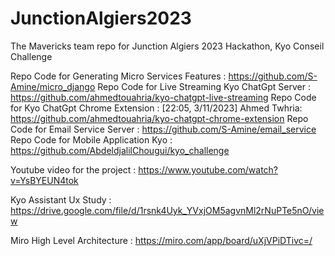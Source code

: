 # JunctionAlgiers2023
The Mavericks team repo for Junction Algiers 2023 Hackathon, Kyo Conseil Challenge


Repo Code for Generating Micro Services Features : https://github.com/S-Amine/micro_django
Repo Code for Live Streaming Kyo ChatGpt Server : https://github.com/ahmedtouahria/kyo-chatgpt-live-streaming
Repo Code for Kyo ChatGpt Chrome Extension : [22:05, 3/11/2023] Ahmed Twhria: https://github.com/ahmedtouahria/kyo-chatgpt-chrome-extension
Repo Code for Email Service Server : https://github.com/S-Amine/email_service
Repo Code for Mobile Application Kyo : https://github.com/AbdeldjalilChougui/kyo_challenge

Youtube video for the project : https://www.youtube.com/watch?v=YsBYEUN4tok

Kyo Assistant Ux Study : https://drive.google.com/file/d/1rsnk4Uyk_YVxjOM5agvnMl2rNuPTe5nO/view

Miro High Level Architecture : https://miro.com/app/board/uXjVPiDTivc=/
